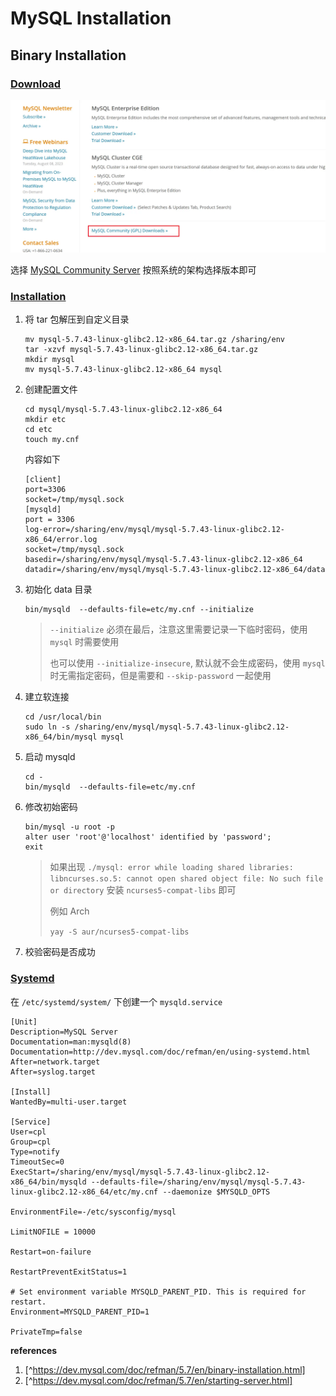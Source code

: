 # MySQL Installation

## Binary Installation

### [Download](https://www.mysql.com/downloads/)


![](https://github.com/dhay3/image-repo/raw/master/20230802/2023-08-02_20-17.73ke7kx6670g.webp)

选择 [MySQL Community Server](https://dev.mysql.com/downloads/mysql/) 按照系统的架构选择版本即可

### [Installation](https://dev.mysql.com/doc/refman/5.7/en/binary-installation.html)

1. 将 tar 包解压到自定义目录

   ```
   mv mysql-5.7.43-linux-glibc2.12-x86_64.tar.gz /sharing/env
   tar -xzvf mysql-5.7.43-linux-glibc2.12-x86_64.tar.gz
   mkdir mysql 
   mv mysql-5.7.43-linux-glibc2.12-x86_64 mysql
   ```

2. 创建配置文件

   ```
   cd mysql/mysql-5.7.43-linux-glibc2.12-x86_64
   mkdir etc
   cd etc
   touch my.cnf
   ```

   内容如下

   ```
   [client]
   port=3306
   socket=/tmp/mysql.sock
   [mysqld]
   port = 3306
   log-error=/sharing/env/mysql/mysql-5.7.43-linux-glibc2.12-x86_64/error.log
   socket=/tmp/mysql.sock
   basedir=/sharing/env/mysql/mysql-5.7.43-linux-glibc2.12-x86_64 
   datadir=/sharing/env/mysql/mysql-5.7.43-linux-glibc2.12-x86_64/data
   ```

3. 初始化 data 目录

   ```
   bin/mysqld  --defaults-file=etc/my.cnf --initialize
   ```

   > `--initialize` 必须在最后，注意这里需要记录一下临时密码，使用 `mysql` 时需要使用
   >
   > 也可以使用 `--initialize-insecure`, 默认就不会生成密码，使用 `mysql` 时无需指定密码，但是需要和 `--skip-password` 一起使用

4. 建立软连接

   ```
   cd /usr/local/bin 
   sudo ln -s /sharing/env/mysql/mysql-5.7.43-linux-glibc2.12-x86_64/bin/mysql mysql
   ```

5. 启动 mysqld

   ```
   cd -
   bin/mysqld  --defaults-file=etc/my.cnf
   ```

6. 修改初始密码

   ```
   bin/mysql -u root -p
   alter user 'root'@'localhost' identified by 'password';
   exit
   ```

   > 如果出现 `./mysql: error while loading shared libraries: libncurses.so.5: cannot open shared object file: No such file or directory` 安装 `ncurses5-compat-libs` 即可
   >
   > 例如 Arch
   >
   > `yay -S aur/ncurses5-compat-libs`

6. 校验密码是否成功

### [Systemd](https://dev.mysql.com/doc/mysql-secure-deployment-guide/8.0/en/secure-deployment-post-install.html)

在 `/etc/systemd/system/` 下创建一个 `mysqld.service`

```
[Unit]
Description=MySQL Server
Documentation=man:mysqld(8)
Documentation=http://dev.mysql.com/doc/refman/en/using-systemd.html
After=network.target
After=syslog.target

[Install]
WantedBy=multi-user.target

[Service]
User=cpl
Group=cpl
Type=notify
TimeoutSec=0
ExecStart=/sharing/env/mysql/mysql-5.7.43-linux-glibc2.12-x86_64/bin/mysqld --defaults-file=/sharing/env/mysql/mysql-5.7.43-linux-glibc2.12-x86_64/etc/my.cnf --daemonize $MYSQLD_OPTS 

EnvironmentFile=-/etc/sysconfig/mysql

LimitNOFILE = 10000

Restart=on-failure

RestartPreventExitStatus=1

# Set environment variable MYSQLD_PARENT_PID. This is required for restart.
Environment=MYSQLD_PARENT_PID=1

PrivateTmp=false
```

**references**

1. [^https://dev.mysql.com/doc/refman/5.7/en/binary-installation.html]
2. [^https://dev.mysql.com/doc/refman/5.7/en/starting-server.html]


